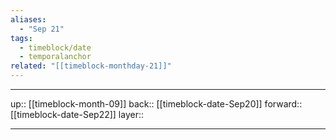 ```yaml
---
aliases:
  - "Sep 21"
tags:
  - timeblock/date
  - temporalanchor
related: "[[timeblock-monthday-21]]"
---
```




***

up:: [[timeblock-month-09]]
back:: [[timeblock-date-Sep20]]
forward:: [[timeblock-date-Sep22]]
layer:: 

***
